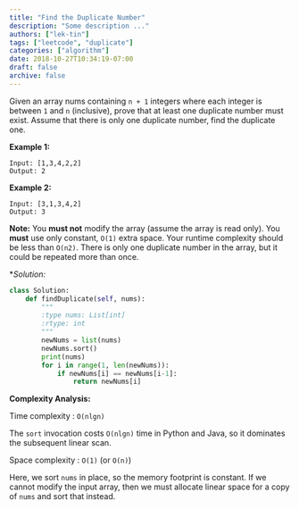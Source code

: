 ```yaml
---
title: "Find the Duplicate Number"
description: "Some description ..."
authors: ["lek-tin"]
tags: ["leetcode", "duplicate"]
categories: ["algorithm"]
date: 2018-10-27T10:34:19-07:00
draft: false
archive: false
---
```

Given an array nums containing `n + 1` integers where each integer is between `1` and `n` (inclusive), prove that at least one duplicate number must exist. Assume that there is only one duplicate number, find the duplicate one.

**Example 1:**
```
Input: [1,3,4,2,2]
Output: 2
```
**Example 2:**
```
Input: [3,1,3,4,2]
Output: 3
```
**Note:**
You **must not** modify the array (assume the array is read only).
You **must** use only constant, `O(1)` extra space.
Your runtime complexity should be less than `O(n2)`.
There is only one duplicate number in the array, but it could be repeated more than once.

**Solution:*
```python
class Solution:
    def findDuplicate(self, nums):
        """
        :type nums: List[int]
        :rtype: int
        """
        newNums = list(nums)
        newNums.sort()
        print(nums)
        for i in range(1, len(newNums)):
            if newNums[i] == newNums[i-1]:
                return newNums[i]
```
**Complexity Analysis:**

Time complexity : `O(nlgn)`

The `sort` invocation costs `O(nlgn)` time in Python and Java, so it dominates the subsequent linear scan.

Space complexity : `O(1)` (or `O(n)`)

Here, we sort `nums` in place, so the memory footprint is constant. If we cannot modify the input array, then we must allocate linear space for a copy of `nums` and sort that instead.
